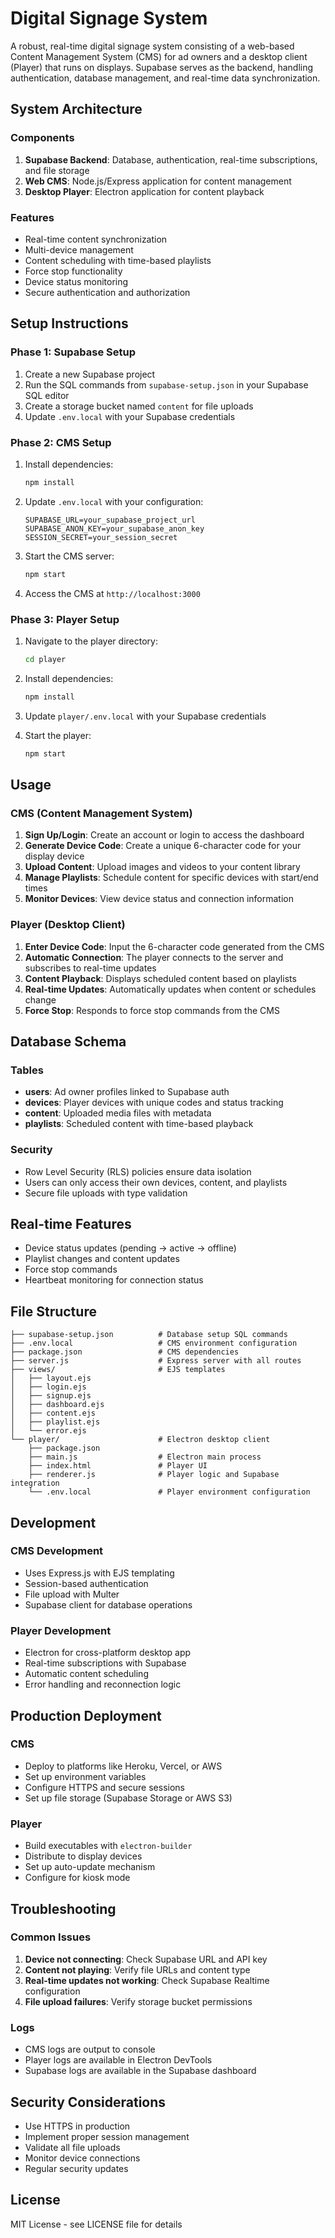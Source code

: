 # Digital Signage System

A robust, real-time digital signage system consisting of a web-based Content Management System (CMS) for ad owners and a desktop client (Player) that runs on displays. Supabase serves as the backend, handling authentication, database management, and real-time data synchronization.

## System Architecture

### Components
1. **Supabase Backend**: Database, authentication, real-time subscriptions, and file storage
2. **Web CMS**: Node.js/Express application for content management
3. **Desktop Player**: Electron application for content playback

### Features
- Real-time content synchronization
- Multi-device management
- Content scheduling with time-based playlists
- Force stop functionality
- Device status monitoring
- Secure authentication and authorization

## Setup Instructions

### Phase 1: Supabase Setup

1. Create a new Supabase project
2. Run the SQL commands from `supabase-setup.json` in your Supabase SQL editor
3. Create a storage bucket named `content` for file uploads
4. Update `.env.local` with your Supabase credentials

### Phase 2: CMS Setup

1. Install dependencies:
   ```bash
   npm install
   ```

2. Update `.env.local` with your configuration:
   ```env
   SUPABASE_URL=your_supabase_project_url
   SUPABASE_ANON_KEY=your_supabase_anon_key
   SESSION_SECRET=your_session_secret
   ```

3. Start the CMS server:
   ```bash
   npm start
   ```

4. Access the CMS at `http://localhost:3000`

### Phase 3: Player Setup

1. Navigate to the player directory:
   ```bash
   cd player
   ```

2. Install dependencies:
   ```bash
   npm install
   ```

3. Update `player/.env.local` with your Supabase credentials

4. Start the player:
   ```bash
   npm start
   ```

## Usage

### CMS (Content Management System)

1. **Sign Up/Login**: Create an account or login to access the dashboard
2. **Generate Device Code**: Create a unique 6-character code for your display device
3. **Upload Content**: Upload images and videos to your content library
4. **Manage Playlists**: Schedule content for specific devices with start/end times
5. **Monitor Devices**: View device status and connection information

### Player (Desktop Client)

1. **Enter Device Code**: Input the 6-character code generated from the CMS
2. **Automatic Connection**: The player connects to the server and subscribes to real-time updates
3. **Content Playback**: Displays scheduled content based on playlists
4. **Real-time Updates**: Automatically updates when content or schedules change
5. **Force Stop**: Responds to force stop commands from the CMS

## Database Schema

### Tables

- **users**: Ad owner profiles linked to Supabase auth
- **devices**: Player devices with unique codes and status tracking
- **content**: Uploaded media files with metadata
- **playlists**: Scheduled content with time-based playback

### Security

- Row Level Security (RLS) policies ensure data isolation
- Users can only access their own devices, content, and playlists
- Secure file uploads with type validation

## Real-time Features

- Device status updates (pending → active → offline)
- Playlist changes and content updates
- Force stop commands
- Heartbeat monitoring for connection status

## File Structure

```
├── supabase-setup.json          # Database setup SQL commands
├── .env.local                   # CMS environment configuration
├── package.json                 # CMS dependencies
├── server.js                    # Express server with all routes
├── views/                       # EJS templates
│   ├── layout.ejs
│   ├── login.ejs
│   ├── signup.ejs
│   ├── dashboard.ejs
│   ├── content.ejs
│   ├── playlist.ejs
│   └── error.ejs
└── player/                      # Electron desktop client
    ├── package.json
    ├── main.js                  # Electron main process
    ├── index.html               # Player UI
    ├── renderer.js              # Player logic and Supabase integration
    └── .env.local               # Player environment configuration
```

## Development

### CMS Development
- Uses Express.js with EJS templating
- Session-based authentication
- File upload with Multer
- Supabase client for database operations

### Player Development
- Electron for cross-platform desktop app
- Real-time subscriptions with Supabase
- Automatic content scheduling
- Error handling and reconnection logic

## Production Deployment

### CMS
- Deploy to platforms like Heroku, Vercel, or AWS
- Set up environment variables
- Configure HTTPS and secure sessions
- Set up file storage (Supabase Storage or AWS S3)

### Player
- Build executables with `electron-builder`
- Distribute to display devices
- Set up auto-update mechanism
- Configure for kiosk mode

## Troubleshooting

### Common Issues

1. **Device not connecting**: Check Supabase URL and API key
2. **Content not playing**: Verify file URLs and content type
3. **Real-time updates not working**: Check Supabase Realtime configuration
4. **File upload failures**: Verify storage bucket permissions

### Logs

- CMS logs are output to console
- Player logs are available in Electron DevTools
- Supabase logs are available in the Supabase dashboard

## Security Considerations

- Use HTTPS in production
- Implement proper session management
- Validate all file uploads
- Monitor device connections
- Regular security updates

## License

MIT License - see LICENSE file for details